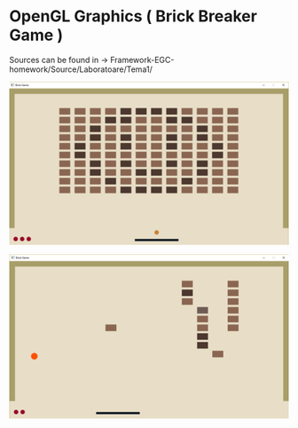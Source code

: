 # OpenGL Graphics ( Brick Breaker Game ) 
Sources can be found in -> Framework-EGC-homework/Source/Laboratoare/Tema1/


![Screenshot](screenshots/Brick_Breaker1.png?raw=true "Screenshot 1")

![Screenshot](screenshots/Brick_Breaker2.png?raw=true "Screenshot 1")
